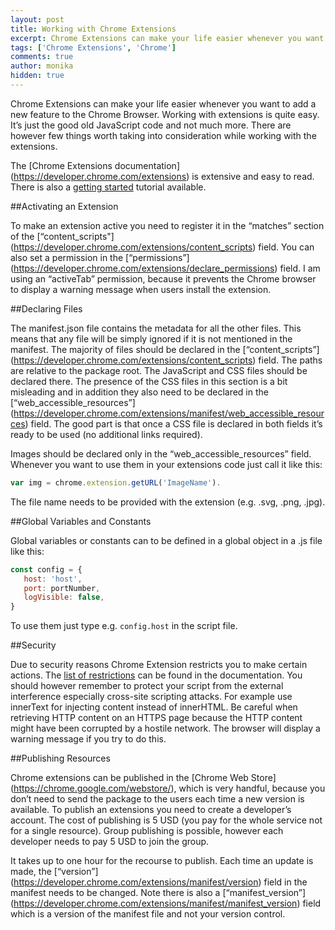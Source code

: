 ```yaml
---
layout: post
title: Working with Chrome Extensions
excerpt: Chrome Extensions can make your life easier whenever you want to add a new feature to the Chrome Browser. Working with extensions is quite easy. It’s just the good old JavaScript code and not much more. There are however few things worth taking into consideration while working with the extensions.
tags: ['Chrome Extensions', 'Chrome']
comments: true
author: monika
hidden: true
---
```


Chrome Extensions can make your life easier whenever you want to add a new feature to the Chrome Browser. Working with extensions is quite easy. It’s just the good old JavaScript code and not much more. There are however few things worth taking into consideration while working with the extensions.

The [Chrome Extensions documentation] (https://developer.chrome.com/extensions) is extensive and easy to read. There is also a [getting started](https://developer.chrome.com/extensions/getstarted) tutorial available.

##Activating an Extension

To make an extension active you need to register it in the “matches” section of the [“content_scripts"] (https://developer.chrome.com/extensions/content_scripts) field. You can also set a permission in the [“permissions”] (https://developer.chrome.com/extensions/declare_permissions) field. I am using an “activeTab” permission, because it prevents the Chrome browser to display a warning message when users install the extension. 

##Declaring Files

The manifest.json file contains the metadata for all the other files. This means that any file will be simply ignored if it is not mentioned in the manifest. The majority of files should be declared in the [“content_scripts”] (https://developer.chrome.com/extensions/content_scripts) field. The paths are relative to the package root. The JavaScript and CSS files should be declared there. The presence of the CSS files in this section is a bit misleading and in addition they also need to be declared in the [“web_accessible_resources”] (https://developer.chrome.com/extensions/manifest/web_accessible_resources) field.
The good part is that once a CSS file is declared in both fields it’s ready to be used (no additional links required).

Images should be declared only in the “web_accessible_resources” field. Whenever you want to use them in your extensions code just call it like this: 

```javascript
var img = chrome.extension.getURL('ImageName'). 
```

The file name needs to be provided with the extension (e.g. .svg, .png, .jpg).

##Global Variables and Constants

Global variables or constants can to be defined in a global object in a .js file like this:

```javascript
const config = {
   host: 'host',
   port: portNumber,
   logVisible: false,
}
```
To use them just type e.g. `config.host` in the script file.

##Security

Due to security reasons Chrome Extension restricts you to make certain actions. The [list of restrictions](https://developer.chrome.com/apps/contentSecurityPolicy) can be found in the documentation. 
You should however remember to protect your script from the external interference especially cross-site scripting attacks. For example use innerText for injecting content instead of innerHTML. Be careful when retrieving HTTP content on an HTTPS page because the HTTP content might have been corrupted by a hostile network. The browser will display a warning message if you try to do this.

##Publishing Resources

Chrome extensions can be published in the [Chrome Web Store] (https://chrome.google.com/webstore/), which is very handful, because you don’t need to send the package to the users each time a new version is available. To publish an extensions you need to create a developer’s account. The cost of publishing is 5 USD (you pay for the whole service not for a single resource). Group publishing is possible, however each developer needs to pay 5 USD to join the group. 

It takes up to one hour for the recourse to publish. Each time an update is made, the [“version”] (https://developer.chrome.com/extensions/manifest/version) field in the manifest needs to be changed. Note there is also a [“manifest_version”] (https://developer.chrome.com/extensions/manifest/manifest_version) field which is a version of the manifest file and not your version control. 